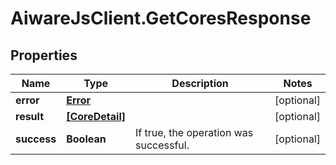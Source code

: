 # AiwareJsClient.GetCoresResponse

## Properties

Name | Type | Description | Notes
------------ | ------------- | ------------- | -------------
**error** | [**Error**](Error.md) |  | [optional] 
**result** | [**[CoreDetail]**](CoreDetail.md) |  | [optional] 
**success** | **Boolean** | If true, the operation was successful. | [optional] 


